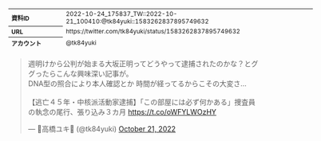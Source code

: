 <table style="font-size: 9pt; width: 610px; margin-bottom: 20px; height: 80px;">
<tbody>
    <tr>
        <th align=left>資料ID</th>
        <td align=left>2022-10-24_175837_TW::2022-10-21_100410:@tk84yuki::1583262837895749632</td>
    </tr>
    <tr>
        <th align=left>URL</th>
        <td align=left>https://twitter.com/tk84yuki/status/1583262837895749632</td>
    </tr>
    <tr>
        <th align=left>アカウント</th>
        <td align=left>@tk84yuki</td>
    </tr>
    <tr>
        <th align=left>ユーザ名</th>
        <td align=left>🍙高橋ユキ🍙</td>
    </tr>
    <tr>
        <th align=left>ツイートの記録日時</th>
        <td align=left>2022-10-24_175837_</td>
    </tr>
</tbody>
</table>
<blockquote class="twitter-tweet" data-width="450"  data-lang="ja"><p lang="ja" dir="ltr">週明けから公判が始まる大坂正明ってどうやって逮捕されたのかな？とググったらこんな興味深い記事が。<br>DNA型の照合により本人確認とか 時間が経ってるからこその大変さ…<br><br>【逃亡４５年・中核派活動家逮捕】「この部屋には必ず何かある」捜査員の執念の尾行、張り込み３カ月 <a href="https://t.co/oWFYLWOzHY">https://t.co/oWFYLWOzHY</a></p>&mdash; 🍙高橋ユキ🍙 (@tk84yuki) <a href="https://twitter.com/tk84yuki/status/1583262837895749632?ref_src=twsrc%5Etfw">October 21, 2022</a></blockquote>
<script async src="https://platform.twitter.com/widgets.js" charset="utf-8"></script>


